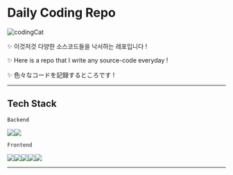 <!-- @format -->

# Daily Coding Repo

![codingCat](https://c.tenor.com/y2JXkY1pXkwAAAAC/cat-computer.gif)

✨ 이것저것 다양한 소스코드들을 낙서하는 레포입니다 !

✨ Here is a repo that I write any source-code everyday !

✨ 色々なコードを記録するところです !

---

## Tech Stack

`Backend`

<img src="https://img.shields.io/badge/java-007396?style=for-the-badge&logo=java&logoColor=white"><img src="https://img.shields.io/badge/node.js-339933?style=for-the-badge&logo=Node.js&logoColor=white">

`Frontend`

<img src="https://img.shields.io/badge/html5-E34F26?style=for-the-badge&logo=html5&logoColor=white"><img src="https://img.shields.io/badge/css-1572B6?style=for-the-badge&logo=css3&logoColor=white"><img src="https://img.shields.io/badge/javascript-F7DF1E?style=for-the-badge&logo=javascript&logoColor=black"><img src="https://img.shields.io/badge/Sass-CC6699?style=for-the-badge&logo=sass&logoColor=black"><img src="https://img.shields.io/badge/react-61DAFB?style=for-the-badge&logo=react&logoColor=black">

---
